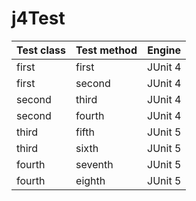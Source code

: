 # j4Test

| Test class | Test method | Engine |
|------------|-------------|--------|
|first|first|JUnit 4|
|first|second|JUnit 4|
|second|third|JUnit 4|
|second|fourth|JUnit 4|
|third|fifth|JUnit 5|
|third|sixth|JUnit 5|
|fourth|seventh|JUnit 5|
|fourth|eighth|JUnit 5|
